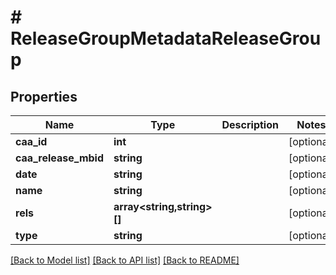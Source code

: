 # # ReleaseGroupMetadataReleaseGroup

## Properties

Name | Type | Description | Notes
------------ | ------------- | ------------- | -------------
**caa_id** | **int** |  | [optional]
**caa_release_mbid** | **string** |  | [optional]
**date** | **string** |  | [optional]
**name** | **string** |  | [optional]
**rels** | **array<string,string>[]** |  | [optional]
**type** | **string** |  | [optional]

[[Back to Model list]](../../README.md#models) [[Back to API list]](../../README.md#endpoints) [[Back to README]](../../README.md)
